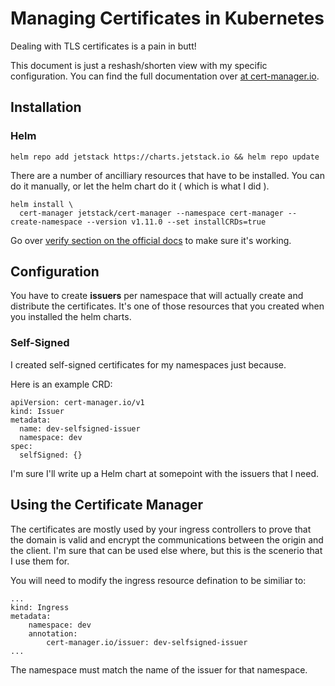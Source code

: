 # Managing Certificates in Kubernetes
Dealing with TLS certificates is a pain in butt!

This document is just a reshash/shorten view with my specific configuration.  You can find the full documentation over [at cert-manager.io](https://cert-manager.io/).

## Installation
### Helm
```
helm repo add jetstack https://charts.jetstack.io && helm repo update
```

There are a number of ancilliary resources that have to be installed.  You can do it manually, or let the helm chart do it ( which is what I did ).

```
helm install \
  cert-manager jetstack/cert-manager --namespace cert-manager --create-namespace --version v1.11.0 --set installCRDs=true
```

Go over [verify section on the official docs](https://cert-manager.io/docs/installation/verify/) to make sure it's working.

## Configuration
You have to create __issuers__ per namespace that will actually create and distribute the certificates.  It's one of those resources that you 
created when you installed the helm charts.

### Self-Signed
I created self-signed certificates for my namespaces just because.  

Here is an example CRD:

```
apiVersion: cert-manager.io/v1
kind: Issuer
metadata:
  name: dev-selfsigned-issuer
  namespace: dev
spec:
  selfSigned: {}
```

I'm sure I'll write up a Helm chart at somepoint with the issuers that I need.

## Using the Certificate Manager
The certificates are mostly used by your ingress controllers to prove that the domain is valid and encrypt the communications between 
the origin and the client.  I'm sure that can be used else where, but this is the scenerio that I use them for.

You will need to modify the ingress resource defination to be similiar to:

```
...
kind: Ingress
metadata:
    namespace: dev
    annotation:
        cert-manager.io/issuer: dev-selfsigned-issuer
...
```

The namespace must match the name of the issuer for that namespace.